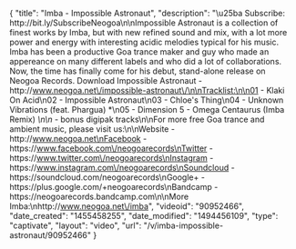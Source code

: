 {
    "title": "Imba - Impossible Astronaut",
    "description": "\u25ba Subscribe: http:\/\/bit.ly\/SubscribeNeogoa\n\nImpossible Astronaut is a collection of finest works by Imba, but with new refined sound and mix, with a lot more power and energy with interesting acidic melodies typical for his music. Imba has been a productive Goa trance maker and guy who made an appereance on many different labels and who did a lot of collaborations. Now, the time has finally come for his debut, stand-alone release on Neogoa Records. Download Impossible Astronaut - http:\/\/www.neogoa.net\/impossible-astronaut\/\n\nTracklist:\n\n01 - Klaki On Acid\n02 - Impossible Astronaut\n03 - Chloe's Thing\n04 - Unknown Vibrations (feat. Phargua) *\n05 - Dimension 5 - Omega Centaurus (Imba Remix) *\n\n* - bonus digipak tracks\n\nFor more free Goa trance and ambient music, please visit us:\n\nWebsite - http:\/\/www.neogoa.net\nFacebook - https:\/\/www.facebook.com\/neogoarecords\nTwitter - https:\/\/www.twitter.com\/neogoarecords\nInstagram - https:\/\/www.instagram.com\/neogoarecords\nSoundcloud - https:\/\/soundcloud.com\/neogoarecords\nGoogle+ - https:\/\/plus.google.com\/+neogoarecords\nBandcamp - https:\/\/neogoarecords.bandcamp.com\n\nMore Imba:\nhttp:\/\/www.neogoa.net\/imba",
    "videoid": "90952466",
    "date_created": "1455458255",
    "date_modified": "1494456109",
    "type": "captivate",
    "layout": "video",
    "url": "\/v\/imba-impossible-astronaut\/90952466"
}